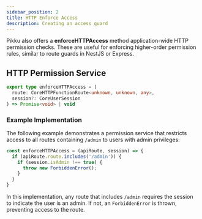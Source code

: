 ```yaml
---
sidebar_position: 2
title: HTTP Enforce Access
description: Creating an access guard
---
```


Pikku also offers a **enforceHTTPAccess** method application-wide HTTP permission checks. These are useful for enforcing higher-order permission rules, similar to route guards in NestJS or Express.

## HTTP Permission Service

```typescript title="HTTP Permission Guard Interface"
export type enforceHTTPAccess = (
  route: CoreHTTPFunctionRoute<unknown, unknown, any>,
  session?: CoreUserSession
) => Promise<void> | void
```

### Example Implementation

The following example demonstrates a permission service that restricts access to all routes containing `/admin` to users with admin privileges:

```typescript
const enforceHTTPAccess = (apiRoute, session) => {
  if (apiRoute.route.includes('/admin')) {
    if (session.isAdmin !== true) {
      throw new ForbiddenError();
    }
  }
}
```

In this implementation, any route that includes `/admin` requires the session to indicate the user is an admin. If not, an `ForbiddenError` is thrown, preventing access to the route.

